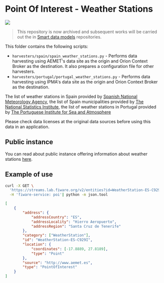 # Point Of Interest - Weather Stations

![](https://nexus.lab.fiware.org/static/badges/statuses/deprecated.svg)

> This repository is now archived and subsequent works will be carried out the
> in [Smart data models](https://github.com/smart-data-models) repositories.

This folder contains the following scripts:

-   `harvesters/spain/spain_weather_stations.py` - Performs data harvesting
    using AEMET's data site as the origin and Orion Context Broker as the
    destination. It also prepares a configuration file for other harvesters.
-   `harvesters/portugal/portugal_weather_stations.py` - Performs data
    harvesting using IPMA's data site as the origin and Orion Context Broker as
    the destination.

The list of weather stations in Spain provided by
[Spanish National Meteorology Agency](http://aemet.es), the list of Spain
municipalities provided by
[The National Statistics Institute](http://ine.es/en/), the list of weather
stations in Portugal provided by
[The Portuguese Institute for Sea and Atmosphere](http://www.ipma.pt/en)

Please check data licenses at the original data sources before using this data
in an application.

## Public instance

You can read about public instance offering information about weather stations
[here](../../gsma.md).

## Example of use

```bash
curl -X GET \
  'https://streams.lab.fiware.org/v2/entities?id=WeatherStation-ES-C929I&options=keyValues' \
  -H 'fiware-service: poi'| python -m json.tool
```

```json
[
    {
        "address": {
            "addressCountry": "ES",
            "addressLocality": "Hierro Aeropuerto",
            "addressRegion": "Santa Cruz de Tenerife"
        },
        "category": ["WeatherStation"],
        "id": "WeatherStation-ES-C929I",
        "location": {
            "coordinates": [-17.8889, 27.8189],
            "type": "Point"
        },
        "source": "http://www.aemet.es",
        "type": "PointOfInterest"
    }
]
```

